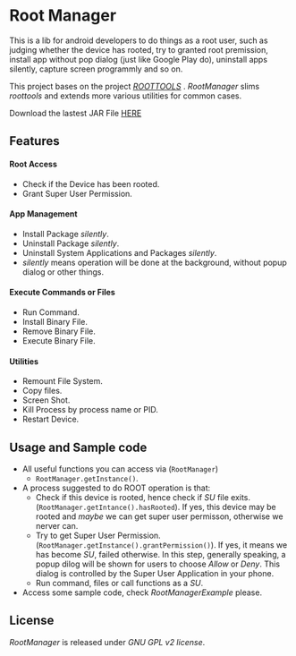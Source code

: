 # Root Manager

This is a lib for android developers to do things as a root user, such as judging whether the device has rooted, try to granted root premission, install app without pop dialog (just like Google Play do), uninstall apps silently, capture screen programmly and so on.  

This project bases on the project [*ROOTTOOLS*](https://code.google.com/p/roottools/) . *RootManager* slims *roottools* and extends more various utilities for common cases.

Download the lastest JAR File [HERE](https://github.com/Chrisplus/RootManager/releases)

## Features

#### Root Access

* Check if the Device has been rooted.
* Grant Super User Permission.

#### App Management

* Install Package *silently*.
* Uninstall Package *silently*.
* Uninstall System Applications and Packages *silently*.
* *silently* means operation will be done at the background, without popup dialog or other things.

#### Execute Commands or Files

* Run Command.
* Install Binary File.
* Remove Binary File.
* Execute Binary File.

#### Utilities

* Remount File System.
* Copy files.
* Screen Shot.
* Kill Process by process name or PID.
* Restart Device.

## Usage and Sample code

* All useful functions you can access via (`RootManager`)
    + <code>RootManager.getInstance()</code>.
* A process suggested to do ROOT operation is that:
    + Check if this device is rooted, hence check if *SU* file exits. (`RootManager.getIntance().hasRooted`). If yes, this device may be rooted and *_maybe_* we can get super user permisson, otherwise we nerver can.
    + Try to get Super User Permission. (`RootManager.getInstance().grantPermission()`). If yes, it means we has become *SU*, failed otherwise. In this step, generally speaking, a popup dilog will be shown for users to choose *Allow* or *Deny*. This dialog is controlled by the Super User Application in your phone.
    + Run command, files or call functions as a *SU*. 
* Access some sample code, check *_RootManagerExample_* please.

## License

*RootManager* is released under *GNU GPL v2 license*.

